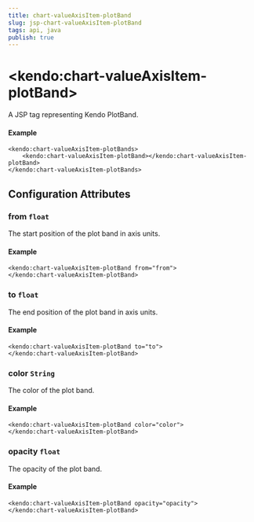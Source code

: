```yaml
---
title: chart-valueAxisItem-plotBand
slug: jsp-chart-valueAxisItem-plotBand
tags: api, java
publish: true
---
```


# \<kendo:chart-valueAxisItem-plotBand\>
A JSP tag representing Kendo PlotBand.

#### Example
    <kendo:chart-valueAxisItem-plotBands>
        <kendo:chart-valueAxisItem-plotBand></kendo:chart-valueAxisItem-plotBand>
    </kendo:chart-valueAxisItem-plotBands>


## Configuration Attributes


### from `float`

The start position of the plot band in axis units.

#### Example
    <kendo:chart-valueAxisItem-plotBand from="from">
    </kendo:chart-valueAxisItem-plotBand>



### to `float`

The end position of the plot band in axis units.

#### Example
    <kendo:chart-valueAxisItem-plotBand to="to">
    </kendo:chart-valueAxisItem-plotBand>



### color `String`

The color of the plot band.

#### Example
    <kendo:chart-valueAxisItem-plotBand color="color">
    </kendo:chart-valueAxisItem-plotBand>



### opacity `float`

The opacity of the plot band.

#### Example
    <kendo:chart-valueAxisItem-plotBand opacity="opacity">
    </kendo:chart-valueAxisItem-plotBand>


